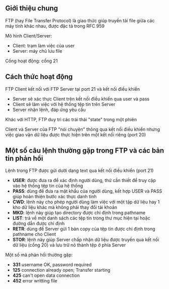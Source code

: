 ## Giới thiệu chung

FTP (hay File Transfer Protocol) là giao thức giúp truyền tải file giữa các máy tính khác nhau, được đặc tả trong RFC 959

Mô hình Client/Server:
- Client: trạm làm việc của user
- Server: máy chủ lưu file

Cổng hoạt động: cổng 21

## Cách thức hoạt động

FTP Client kết nối với FTP Server tại port 21 và kết nối điều khiển
- Server sẽ xác thực Client trên kết nối điều khiển qua user và pass
- Client sẽ làm việc với hệ thống tệp tin trên Server
- Server nhận lệnh, đáp ứng yêu cầu 

Khác với HTTP, FTP duy trì các trái thái "state" trong một phiên 

Client và Server của FTP "nói chuyện" thông qua kết nối điều khiển nhưng việc giao vận dữ liệu được thực hiện trên một kết nối riêng (port 20)

## Một số câu lệnh thường gặp trong FTP và các bản tin phản hồi

Lệnh trong FTP được gửi dưới dạng text qua kết nối điều khiển (port 21)
- **USER**: được đưa ra để xác định người dùng, thứ cần thiết để truy cập vào hệ thống tệp tin của hệ thống
- **PASS**: dùng để đưa ra mật khẩu của người dùng, kết hợp USER và PASS giúp hoàn thiện bước xác thực danh tính
- **CWD**: lệnh này cho phép người dùng làm việc với một tập dữ liệu hay 1 kho dữ liệu khác mà không phải thay đổi tài khoản
- **MKD**: lệnh này giúp tạo directory được chỉ định trong pathname
- **LIST**: trả về một danh sách các tệp tin trong thư mục hiện tại hoặc đường dẫn được chỉ định
- **RETR**: dùng để Server gửi 1 bản copy của tệp tin được chỉ định trong pathname cho Client
- **STOR**: lệnh này giúp Server chấp nhận dữ liệu được truyền qua kết nối dữ liệu (cổng 20) và lưu trữ nó thành tệp ở phía Server

Một số mã phản hồi thường gặp:
- **331** username OK, password required
- **125** connection already open; Transfer starting
- **425** can't open data connection
- **452** error writting file